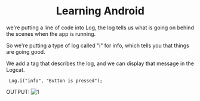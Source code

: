 <h1 align="center">Learning Android</h1>
<p align="center">
 

we're putting a line of code into Log, the log tells us what is going on behind the scenes when the app is running.

So we're putting a type of log called "i" for info, which tells you that things are going good.

We add a tag that describes the log, and we can display that message in the Logcat.

``` Log.i("info", "Button is pressed");```

OUTPUT:
![1](https://github.com/RamziJabali/Android_Practices/blob/main/screenshots/Screen%20Shot%202021-03-06%20at%2010.44.28%20PM.png)
